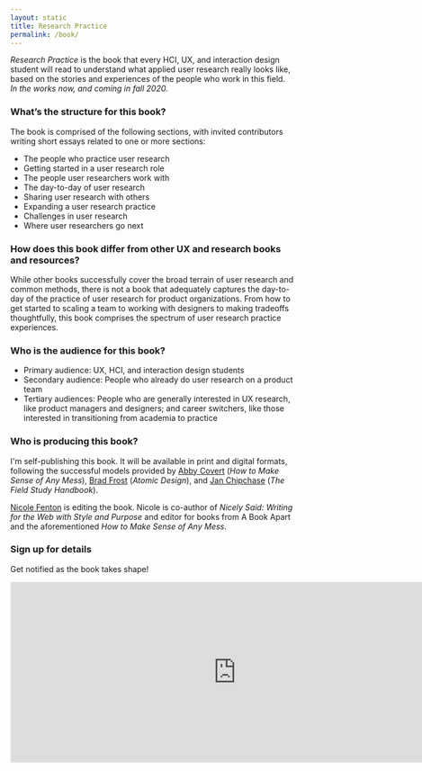 ```yaml
---
layout: static
title: Research Practice
permalink: /book/
---
```


*Research Practice* is the book that every HCI, UX, and interaction design student will read to understand what applied user research really looks like, based on the stories and experiences of the people who work in this field. _In the works now, and coming in fall 2020._

### What’s the structure for this book?

The book is comprised of the following sections, with invited contributors writing short essays related to one or more sections:
* The people who practice user research
* Getting started in a user research role
* The people user researchers work with
* The day-to-day of user research
* Sharing user research with others
* Expanding a user research practice
* Challenges in user research
* Where user researchers go next

### How does this book differ from other UX and research books and resources?

While other books successfully cover the broad terrain of user research and common methods, there is not a book that adequately captures the day-to-day of the practice of user research for product organizations. From how to get started to scaling a team to working with designers to making tradeoffs thoughtfully, this book comprises the spectrum of user research practice experiences.

### Who is the audience for this book?

* Primary audience: UX, HCI, and interaction design students
* Secondary audience: People who already do user research on a product team
* Tertiary audiences: People who are generally interested in UX research, like product managers and designers; and career switchers, like those interested in transitioning from academia to practice

### Who is producing this book?

I'm self-publishing this book. It will be available in print and digital formats, following the successful models provided by [Abby Covert](http://abbytheia.com/) (_How to Make Sense of Any Mess_), [Brad Frost](http://bradfrost.com/) (_Atomic Design_), and [Jan Chipchase](https://janchipchase.com/) (_The Field Study Handbook_).

[Nicole Fenton](https://www.nicolefenton.com/) is editing the book. Nicole is co-author of _Nicely Said: Writing for the Web with Style and Purpose_ and editor for books from A Book Apart and the aforementioned _How to Make Sense of Any Mess_.

### Sign up for details
Get notified as the book takes shape!

<!-- Begin Substack form -->
<iframe src="https://gregg.substack.com/embed" width="800" height="320" style="border:1px solid #EEE; background:white;" frameborder="0" scrolling="no"></iframe>
<!--End Substack form-->
